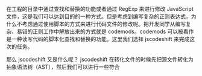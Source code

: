 在工程的目录中通过查找和替换的功能或者通过 RegExp 来进行修改 JavaScript 文件，这是我们可以达到目的的一种方式。但是考虑到编写复杂的正则表达式，为什么不考虑通过使用脚本的方式来进行代码文件的修改呢。把开发同学从编写复杂、易错的正则工作中解放出来的方式就是 codemods。codemods 可以被看作是一种读写代码的脚本化查找和替换的功能。这里我们选择 jscodeshift 来完成这次的任务。

那么 jscodeshift 又是什么呢？ jscodeshift 在转化文件的时候先把源文件转化为抽象语法树（AST），然后我们可以进行一些符合
